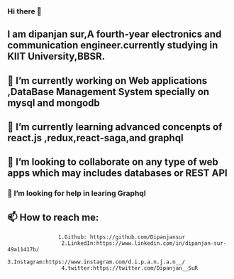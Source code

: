 ### Hi there 👋
## I am dipanjan sur,A fourth-year electronics and communication engineer.currently studying in KIIT University,BBSR.


## 🔭 I’m currently working on Web applications ,DataBase Management System specially on mysql and mongodb
 
 ## 🌱 I’m currently learning advanced concenpts of react.js ,redux,react-saga,and graphql
 
## 👯 I’m looking to collaborate on any type of web apps which may includes databases or REST API
 
### 🤔 I’m looking for help in learing Graphql
 
 
 ## 📫 How to reach me:
                    1.Github: https://github.com/Dipanjansur
                     2.LinkedIn:https://www.linkedin.com/in/dipanjan-sur-49a11417b/
                     3.Instagram:https://www.instagram.com/d.i.p.a.n.j.a.n__/
                     4.twitter:https://twitter.com/Dipanjan__SuR

